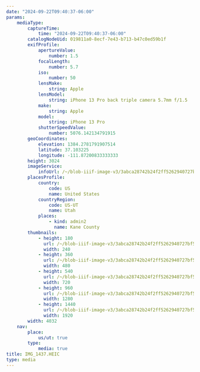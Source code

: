 ```yaml
---
date: "2024-09-22T09:40:37-06:00"
params:
    mediaType:
        captureTime:
            time: "2024-09-22T09:40:37-06:00"
        catalogNodeUid: 019811a0-8ecf-7e43-b713-b47c0ed59b1f
        exifProfile:
            apertureValue:
                number: 1.5
            focalLength:
                number: 5.7
            iso:
                number: 50
            lensMake:
                string: Apple
            lensModel:
                string: iPhone 13 Pro back triple camera 5.7mm f/1.5
            make:
                string: Apple
            model:
                string: iPhone 13 Pro
            shutterSpeedValue:
                number: 5076.142134791915
        geoCoordinates:
            elevation: 1384.2781791907514
            latitude: 37.103225
            longitude: -111.87200833333333
        height: 3024
        imageService:
            infoUrl: /~/blob-iiif-image-v3/3abca28742b24f2ff5262940727bf59a3d5c9994f68ca169af3d024c7b146832/info.json
        placesProfile:
            country:
                code: US
                name: United States
            countryRegion:
                code: US-UT
                name: Utah
            places:
                - kind: admin2
                  name: Kane County
        thumbnails:
            - height: 180
              url: /~/blob-iiif-image-v3/3abca28742b24f2ff5262940727bf59a3d5c9994f68ca169af3d024c7b146832/full/240%2C180/0/default.jpg
              width: 240
            - height: 360
              url: /~/blob-iiif-image-v3/3abca28742b24f2ff5262940727bf59a3d5c9994f68ca169af3d024c7b146832/full/480%2C360/0/default.jpg
              width: 480
            - height: 540
              url: /~/blob-iiif-image-v3/3abca28742b24f2ff5262940727bf59a3d5c9994f68ca169af3d024c7b146832/full/720%2C540/0/default.jpg
              width: 720
            - height: 960
              url: /~/blob-iiif-image-v3/3abca28742b24f2ff5262940727bf59a3d5c9994f68ca169af3d024c7b146832/full/1280%2C960/0/default.jpg
              width: 1280
            - height: 1440
              url: /~/blob-iiif-image-v3/3abca28742b24f2ff5262940727bf59a3d5c9994f68ca169af3d024c7b146832/full/1920%2C1440/0/default.jpg
              width: 1920
        width: 4032
    nav:
        place:
            us/ut: true
        type:
            media: true
title: IMG_1437.HEIC
type: media
---
```

